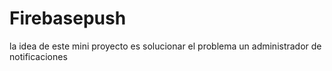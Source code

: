 # Firebasepush
la idea de este mini proyecto es solucionar el problema un administrador de notificaciones
